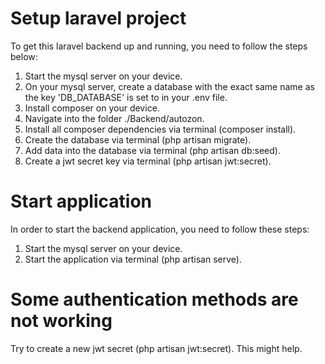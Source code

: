 # Setup laravel project
To get this laravel backend up and running, you need to follow the steps below:

1. Start the mysql server on your device.
2. On your mysql server, create a database with the exact same name as the key 'DB_DATABASE' is set to in your .env file.
3. Install composer on your device.
4. Navigate into the folder ./Backend/autozon.
5. Install all composer dependencies via terminal (composer install).
6. Create the database via terminal (php artisan migrate).
7. Add data into the database via terminal (php artisan db:seed).
8. Create a jwt secret key via terminal (php artisan jwt:secret).

# Start application
In order to start the backend application, you need to follow these steps:

1. Start the mysql server on your device.
2. Start the application via terminal (php artisan serve).

# Some authentication methods are not working
Try to create a new jwt secret (php artisan jwt:secret). This might help.
